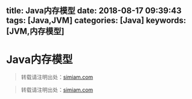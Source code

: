 title: Java内存模型
date: 2018-08-17 09:39:43
tags: [Java,JVM]
categories: [Java]
keywords: [JVM,内存模型]
---

# Java内存模型

> 转载请注明出处：[simiam.com][1]







> 转载请注明出处：[simiam.com][1]

[1]: http://simiam.com


